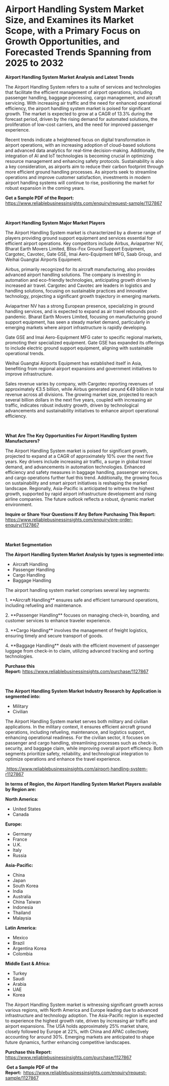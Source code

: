 <p><h1>Airport Handling System Market Size, and Examines its Market Scope, with a Primary Focus on Growth Opportunities, and Forecasted Trends Spanning from 2025 to 2032</h1></p><p><strong>Airport Handling System Market Analysis and Latest Trends</strong></p>
<p><p>The Airport Handling System refers to a suite of services and technologies that facilitate the efficient management of airport operations, including passenger handling, baggage processing, cargo management, and aircraft servicing. With increasing air traffic and the need for enhanced operational efficiency, the airport handling system market is poised for significant growth. The market is expected to grow at a CAGR of 13.3% during the forecast period, driven by the rising demand for automated solutions, the proliferation of low-cost carriers, and the need for improved passenger experience.</p><p>Recent trends indicate a heightened focus on digital transformation in airport operations, with an increasing adoption of cloud-based solutions and advanced data analytics for real-time decision-making. Additionally, the integration of AI and IoT technologies is becoming crucial in optimizing resource management and enhancing safety protocols. Sustainability is also a key consideration, as airports aim to reduce their carbon footprint through more efficient ground handling processes. As airports seek to streamline operations and improve customer satisfaction, investments in modern airport handling systems will continue to rise, positioning the market for robust expansion in the coming years.</p></p>
<p><strong>Get a Sample PDF of the Report:&nbsp;</strong> <a href="https://www.reliablebusinessinsights.com/enquiry/request-sample/1127867?utm_campaign=3525&utm_medium=2&utm_source=Github&utm_content=ia&utm_term=17042025&utm_id=airport-handling-system">https://www.reliablebusinessinsights.com/enquiry/request-sample/1127867</a></p>
<p>&nbsp;</p>
<p><strong>Airport Handling System Major Market Players</strong></p>
<p><p>The Airport Handling System market is characterized by a diverse range of players providing ground support equipment and services essential for efficient airport operations. Key competitors include Airbus, Aviapartner NV, Bharat Earth Movers Limited, Bliss-Fox Ground Support Equipment, Cargotec, Cavotec, Gate GSE, Imai Aero-Equipment MFG, Saab Group, and Weihai Guangtai Airports Equipment.</p><p>Airbus, primarily recognized for its aircraft manufacturing, also provides advanced airport handling solutions. The company is investing in automation and eco-friendly technologies, anticipating growth driven by increased air travel. Cargotec and Cavotec are leaders in logistics and handling solutions, focusing on sustainable practices and innovative technology, projecting a significant growth trajectory in emerging markets.</p><p>Aviapartner NV has a strong European presence, specializing in ground handling services, and is expected to expand as air travel rebounds post-pandemic. Bharat Earth Movers Limited, focusing on manufacturing ground support equipment, has seen a steady market demand, particularly in emerging markets where airport infrastructure is rapidly developing.</p><p>Gate GSE and Imai Aero-Equipment MFG cater to specific regional markets, promoting their specialized equipment. Gate GSE has expanded its offerings to include electric ground support equipment, aligning with sustainable operational trends.</p><p>Weihai Guangtai Airports Equipment has established itself in Asia, benefiting from regional airport expansions and government initiatives to improve infrastructure.</p><p>Sales revenue varies by company, with Cargotec reporting revenues of approximately €3.5 billion, while Airbus generated around €49 billion in total revenue across all divisions. The growing market size, projected to reach several billion dollars in the next five years, coupled with increasing air traffic, indicates robust industry growth, driven by technological advancements and sustainability initiatives to enhance airport operational efficiency.</p></p>
<p>&nbsp;</p>
<p><strong>What Are The Key Opportunities For Airport Handling System Manufacturers?</strong></p>
<p><p>The Airport Handling System market is poised for significant growth, projected to expand at a CAGR of approximately 10% over the next five years. Key drivers include increasing air traffic, a surge in global travel demand, and advancements in automation technologies. Enhanced efficiency and safety measures in baggage handling, passenger services, and cargo operations further fuel this trend. Additionally, the growing focus on sustainability and smart airport initiatives is reshaping the market landscape. Regionally, Asia-Pacific is anticipated to witness the highest growth, supported by rapid airport infrastructure development and rising airline companies. The future outlook reflects a robust, dynamic market environment.</p></p>
<p><strong>Inquire or Share Your Questions If Any Before Purchasing This Report:</strong> <a href="https://www.reliablebusinessinsights.com/enquiry/pre-order-enquiry/1127867?utm_campaign=3525&utm_medium=2&utm_source=Github&utm_content=ia&utm_term=17042025&utm_id=airport-handling-system">https://www.reliablebusinessinsights.com/enquiry/pre-order-enquiry/1127867</a></p>
<p>&nbsp;</p>
<p><strong>Market Segmentation</strong></p>
<p><strong>The Airport Handling System Market Analysis by types is segmented into:</strong></p>
<p><ul><li>Aircraft Handling</li><li>Passenger Handling</li><li>Cargo Handling</li><li>Baggage Handling</li></ul></p>
<p><p>The airport handling system market comprises several key segments: </p><p>1. **Aircraft Handling** ensures safe and efficient turnaround operations, including refueling and maintenance. </p><p>2. **Passenger Handling** focuses on managing check-in, boarding, and customer services to enhance traveler experience. </p><p>3. **Cargo Handling** involves the management of freight logistics, ensuring timely and secure transport of goods. </p><p>4. **Baggage Handling** deals with the efficient movement of passenger luggage from check-in to claim, utilizing advanced tracking and sorting technologies.</p></p>
<p><strong>Purchase this Report:&nbsp;</strong><a href="https://www.reliablebusinessinsights.com/purchase/1127867?utm_campaign=3525&utm_medium=2&utm_source=Github&utm_content=ia&utm_term=17042025&utm_id=airport-handling-system">https://www.reliablebusinessinsights.com/purchase/1127867</a></p>
<p>&nbsp;</p>
<p><strong>The Airport Handling System Market Industry Research by Application is segmented into:</strong></p>
<p><ul><li>Military</li><li>Civilian</li></ul></p>
<p><p>The Airport Handling System market serves both military and civilian applications. In the military context, it ensures efficient aircraft ground operations, including refueling, maintenance, and logistics support, enhancing operational readiness. For the civilian sector, it focuses on passenger and cargo handling, streamlining processes such as check-in, security, and baggage claim, while improving overall airport efficiency. Both segments prioritize safety, reliability, and technological integration to optimize operations and enhance the travel experience.</p></p>
<p><a href="https://www.reliablebusinessinsights.com/airport-handling-system-r1127867?utm_campaign=3525&utm_medium=2&utm_source=Github&utm_content=ia&utm_term=17042025&utm_id=airport-handling-system">&nbsp;https://www.reliablebusinessinsights.com/airport-handling-system-r1127867</a></p>
<p><strong>In terms of Region, the Airport Handling System Market Players available by Region are:</strong></p>
<p>
    <p> <strong> North America: </strong>
        <ul>
            <li>United States</li>
            <li>Canada</li>
        </ul>
        </p> 
    <p> <strong> Europe: </strong>
        <ul>
            <li>Germany</li>
            <li>France</li>
            <li>U.K.</li>
            <li>Italy</li>
            <li>Russia</li>
        </ul>
        </p> 
    <p> <strong> Asia-Pacific: </strong>
        <ul>
            <li>China</li>
            <li>Japan</li>
            <li>South Korea</li>
            <li>India</li>
            <li>Australia</li>
            <li>China Taiwan</li>
            <li>Indonesia</li>
            <li>Thailand</li>
            <li>Malaysia</li>
        </ul>
        </p> 
    <p> <strong> Latin America: </strong>
        <ul>
            <li>Mexico</li>
            <li>Brazil</li>
            <li>Argentina Korea</li>
            <li>Colombia</li>
        </ul>
        </p> 
    <p> <strong> Middle East & Africa: </strong>
        <ul>
            <li>Turkey</li>
            <li>Saudi</li>
            <li>Arabia</li>
            <li>UAE</li>
            <li>Korea</li>
        </ul>
    </p>
    </p>
<p><p>The Airport Handling System market is witnessing significant growth across various regions, with North America and Europe leading due to advanced infrastructure and technology adoption. The Asia-Pacific region is expected to experience the highest growth rate, driven by increasing air traffic and airport expansions. The USA holds approximately 25% market share, closely followed by Europe at 22%, with China and APAC collectively accounting for around 30%. Emerging markets are anticipated to shape future dynamics, further enhancing competitive landscapes.</p></p>
<p><strong>Purchase this Report: </strong><a href="https://www.reliablebusinessinsights.com/purchase/1127867?utm_campaign=3525&utm_medium=2&utm_source=Github&utm_content=ia&utm_term=17042025&utm_id=airport-handling-system">https://www.reliablebusinessinsights.com/purchase/1127867</a></p>
<p>&nbsp;<strong>Get a Sample PDF of the Report:&nbsp;&nbsp;</strong><a href="https://www.reliablebusinessinsights.com/enquiry/request-sample/1127867?utm_campaign=3525&utm_medium=2&utm_source=Github&utm_content=ia&utm_term=17042025&utm_id=airport-handling-system">https://www.reliablebusinessinsights.com/enquiry/request-sample/1127867</a></p>
<p><strong></strong></p>
<p><p></p><p></p><p></p></p>